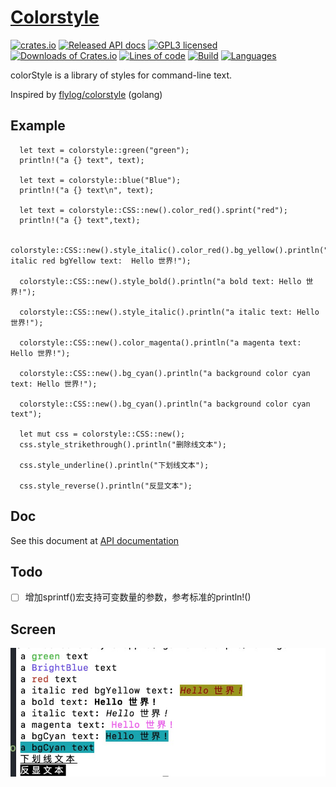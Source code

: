 # [Colorstyle](https://colorstyle.ffactory.org)

[![crates.io](https://img.shields.io/crates/v/colorstyle.svg?color=yellow)](https://crates.io/crates/colorstyle)
[![Released API docs](https://docs.rs/colorstyle/badge.svg)](https://docs.rs/colorstyle)
[![GPL3 licensed](https://img.shields.io/github/license/code-translation/colorstyle.svg)](./LICENSE)
[![Downloads of Crates.io](https://img.shields.io/crates/d/colorstyle.svg)](https://crates.io/crates/colorstyle)
[![Lines of code](https://img.shields.io/tokei/lines/github/code-translation/colorstyle.svg)](#)
[![Build](https://img.shields.io/github/workflow/status/code-translation/colorstyle/Rust.svg)](#)
[![Languages](https://img.shields.io/github/languages/top/code-translation/colorstyle.svg)](#)
<!-- [![Downloads of releases](https://img.shields.io/github/downloads/code-translation/colorstyle/total.svg)](https://github.com/code-translation/colorstyle/releases/latest) -->



colorStyle is a library of styles for command-line text.

Inspired by [flylog/colorstyle](https://github.com/flylog/colorstyle) (golang)

## Example

```
  let text = colorstyle::green("green");
  println!("a {} text", text);

  let text = colorstyle::blue("Blue");
  println!("a {} text\n", text);

  let text = colorstyle::CSS::new().color_red().sprint("red");
  println!("a {} text",text);

  colorstyle::CSS::new().style_italic().color_red().bg_yellow().println("a italic red bgYellow text:  Hello 世界!");

  colorstyle::CSS::new().style_bold().println("a bold text: Hello 世界!");

  colorstyle::CSS::new().style_italic().println("a italic text: Hello 世界!");

  colorstyle::CSS::new().color_magenta().println("a magenta text: Hello 世界!");

  colorstyle::CSS::new().bg_cyan().println("a background color cyan text: Hello 世界!");

  colorstyle::CSS::new().bg_cyan().println("a background color cyan text");
  
  let mut css = colorstyle::CSS::new();
  css.style_strikethrough().println("删除线文本");

  css.style_underline().println("下划线文本");

  css.style_reverse().println("反显文本");
```

## Doc

See this document at [API documentation](https://docs.rs/colorstyle)
## Todo
- [ ] 增加sprintf()宏支持可变数量的参数，参考标准的println!()
## Screen

![](https://github.com/flylog/colorstyle/raw/main/example/output.jpg)
